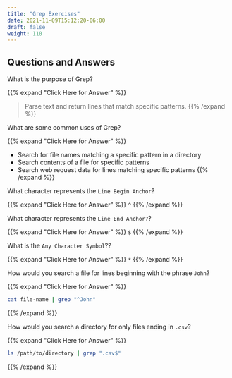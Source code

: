 ```yaml
---
title: "Grep Exercises"
date: 2021-11-09T15:12:20-06:00
draft: false
weight: 110
---
```


## Questions and Answers

What is the purpose of Grep?

{{% expand "Click Here for Answer" %}}
> Parse text and return lines that match specific patterns.
{{% /expand %}}

What are some common uses of Grep?

{{% expand "Click Here for Answer" %}}
- Search for file names matching a specific pattern in a directory
- Search contents of a file for specific patterns
- Search web request data for lines matching specific patterns
{{% /expand %}}

What character represents the `Line Begin Anchor`?

{{% expand "Click Here for Answer" %}}
`^`
{{% /expand %}}

What character represents the `Line End Anchor?`?

{{% expand "Click Here for Answer" %}}
`$`
{{% /expand %}}

What is the `Any Character Symbol`??

{{% expand "Click Here for Answer" %}}
`*`
{{% /expand %}}

How would you search a file for lines beginning with the phrase `John`?

{{% expand "Click Here for Answer" %}}
```bash
cat file-name | grep "^John"
```
{{% /expand %}}

How would you search a directory for only files ending in `.csv`?

{{% expand "Click Here for Answer" %}}
```bash
ls /path/to/directory | grep ".csv$"
```
{{% /expand %}}